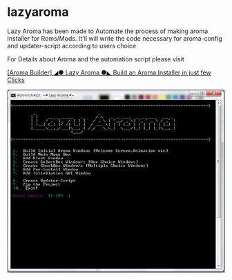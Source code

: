 # lazyaroma
Lazy Aroma has been made to Automate the process of making aroma Installer for Roms/Mods. It'll will write the code necessary for aroma-config and updater-script according to users choice


For Details about Aroma and the automation script please visit

[[Aroma Builder] ◢● Lazy Aroma ●◣ Build an Aroma Installer in just few Clicks](http://forum.xda-developers.com/showthread.php?t=2744346)

![](lazy.png "Tool Screens")

